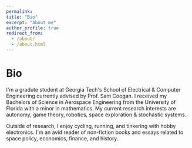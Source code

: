 ```yaml
---
permalink: 
title: "Bio"
excerpt: "About me"
author_profile: true
redirect_from: 
  - /about/
  - /about.html
---
```


Bio
======
I'm a gradute student at Georgia Tech's School of Electrical & Computer Engineering currently advised by Prof. Sam Coogan. I received my Bachelors of Science in Aerospace Engineering from the University of Florida with a minor in mathematics. My current research interests are autonomy, game theory, robotics, space exploration & stochastic systems.

Outside of research, I enjoy cycling, running, and tinkering with hobby electronics. I'm an avid reader of non-fiction books and essays related to space policy, economics, finance, and history. 


